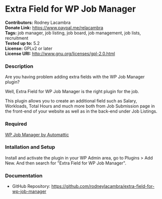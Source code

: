 # Extra Field for WP Job Manager

**Contributors:** Rodney Lacambra\
**Donate Link:** https://www.paypal.me/relacambra \
**Tags:** job manager, job listing, job board, job management, job lists, recruitment\
**Tested up to:** 5.2\
**License:** GPLv2 or later\
**License URI:** http://www.gnu.org/licenses/gpl-2.0.html

### Description

Are you having problem adding extra fields with the WP Job Manager plugin? 

Well, Extra Field for WP Job Manager is the right plugin for the job.

This plugin allows you to create an additional field such as Salary, Workloads, Total Hours and much more both from Job Submission page in the front-end of your website as well as in the back-end under Job Listings.

### Required
[WP Job Manager by Automattic](https://wordpress.org/plugins/wp-job-manager/)

### Intallation and Setup
Install and activate the plugin in your WP Admin area, go to Plugins > Add New. And then search for "Extra Field for WP Job Manager". 

### Documentation

- GitHub Repository: https://github.com/rodneylacambra/extra-field-for-wp-job-manager
